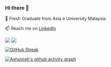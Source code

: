 ### Hi there 👋

<p dir="auto">
<animated-image data-catalyst=""><a href="#" rel="nofollow" data-target="animated-image.originalLink" hidden=""><img src="https://user-images.githubusercontent.com/73097560/115834477-dbab4500-a447-11eb-908a-139a6edaec5c.gif" style="max-width: 100%;" data-target="animated-image.originalImage" hidden=""></a>
      <span class="AnimatedImagePlayer" data-target="animated-image.player">
        <a data-target="animated-image.replacedLink" class="AnimatedImagePlayer-images" href="#"></a>
      </span></animated-image>
</p>

🔭 Fresh Graduate from Asia e University Malaysia

📫 Reach me on [LinkedIn](https://www.linkedin.com/in/luthfie-fauzan-anshary/)


<img align="center" src="https://github-readme-stats.vercel.app/api?username=LuthfieFauzan&show_icons=true&include_all_commits=true&count_private=true&hide=stars&theme=github_dark" /> 
 <img align="center" src="https://github-readme-stats.vercel.app/api/top-langs/?username=LuthfieFauzan&layout=compact&count_private=true&theme=github_dark" />

[![GitHub Streak](https://github-readme-streak-stats.herokuapp.com?user=LuthfieFauzan&theme=tokyonight_duo&date_format=j%20M%5B%20Y%5D)](https://git.io/streak-stats)
 
[![Ashutosh's github activity graph](https://activity-graph.herokuapp.com/graph?username=LuthfieFauzan&theme=react-dark)](https://github.com/ashutosh00710/github-readme-activity-graph)

<!-- Updated on 10 July 2022 --!>
